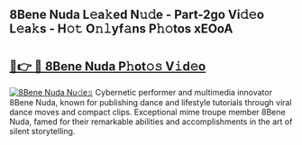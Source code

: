 ## 8Bene Nuda L𝚎a𝚔ed N𝚞𝚍e - Part-2go Vi𝚍𝚎o L𝚎a𝚔s - H𝚘𝚝 O𝚗𝚕yf𝚊ns P𝚑𝚘tos xEOoA

# <h2><a href="http://kf2x3v.oniu.top/?m=8Bene+Nuda">🔗👉 🔴 8Bene Nuda P𝚑ot𝚘𝚜 V𝚒d𝚎o</a></h2>

[![8Bene Nuda Nu𝚍e𝚜](https://i.imgur.com/0qMVB7G.gif)](http://kf2x3v.oniu.top/?m=8Bene+Nuda)
Cybernetic performer and multimedia innovator 8Bene Nuda, known for publishing dance and lifestyle tutorials through viral dance moves and compact clips. Exceptional mime troupe member 8Bene Nuda, famed for their remarkable abilities and accomplishments in the art of silent storytelling.  
